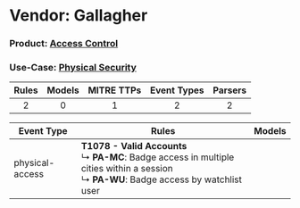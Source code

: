 Vendor: Gallagher
=================
### Product: [Access Control](../ds_gallagher_access_control.md)
### Use-Case: [Physical Security](../../../../UseCases/uc_physical_security.md)

| Rules | Models | MITRE TTPs | Event Types | Parsers |
|:-----:|:------:|:----------:|:-----------:|:-------:|
|   2   |   0    |     1      |      2      |    2    |

| Event Type      | Rules                                                                                                                                                 | Models |
| --------------- | ----------------------------------------------------------------------------------------------------------------------------------------------------- | ------ |
| physical-access | <b>T1078 - Valid Accounts</b><br> ↳ <b>PA-MC</b>: Badge access in multiple cities within a session<br> ↳ <b>PA-WU</b>: Badge access by watchlist user |        |